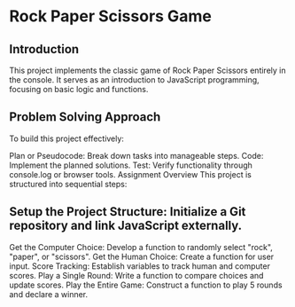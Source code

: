 # Rock Paper Scissors Game
## Introduction
This project implements the classic game of Rock Paper Scissors entirely in the console. It serves as an introduction to JavaScript programming, focusing on basic logic and functions.

## Problem Solving Approach
To build this project effectively:

Plan or Pseudocode: Break down tasks into manageable steps.
Code: Implement the planned solutions.
Test: Verify functionality through console.log or browser tools.
Assignment Overview
This project is structured into sequential steps:

## Setup the Project Structure: Initialize a Git repository and link JavaScript externally.
Get the Computer Choice: Develop a function to randomly select "rock", "paper", or "scissors".
Get the Human Choice: Create a function for user input.
Score Tracking: Establish variables to track human and computer scores.
Play a Single Round: Write a function to compare choices and update scores.
Play the Entire Game: Construct a function to play 5 rounds and declare a winner.